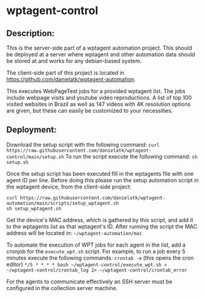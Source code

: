 # wptagent-control

## Description:

This is the server-side part of a wptagent automation project. This should be deployed  at a server where wptagent and other automation data should be stored at and works for any debian-based system.

The client-side part of this project is located in https://github.com/danielatk/wptagent-automation.

This executes WebPageTest jobs for a provided wptagent list. The jobs include webpage visits and youtube video reproductions. A list of top 100 visited websites in Brazil as well as 147 videos with 4K resolution options are given, but these can easily be customized to your necessities. 

## Deployment:

Download the setup script with the following command:
`curl https://raw.githubusercontent.com/danielatk/wptagent-control/main/setup.sh`
To run the script execute the following command:
`sh setup.sh`

Once the setup script has been executed fill in the wptagents file with one agent ID per line. Before doing this please run the setup automation script in the wptagent device, from the client-side project:
```
curl https://raw.githubusercontent.com/danielatk/wptagent-automation/main/scripts/setup_wptagent.sh
sh setup_wptagent.sh
```
Get the device's MAC address, which is gathered by this script, and add it to the wptagents list as that wptagent's ID.
After running the script the MAC address will be located in:
`~/wptagent-automation/mac`

To automate the execution of WPT jobs for each agent in the list, add a cronjob for the `execute_wpt.sh` script.
For example, to run a job every 5 minutes execute the following commands:
`crontab -e` (this opens the cron editor)
`*/5 * * * * bash ~/wptagent-control/execute_wpt.sh > ~/wptagent-control/crontab_log 2> ~/wptagent-control/crontab_error`

For the agents to communicate effectively an SSH server must be configured in the collection server machine.